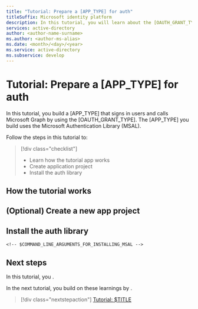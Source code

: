 ```yaml
---
title: "Tutorial: Prepare a [APP_TYPE] for auth"
titleSuffix: Microsoft identity platform
description: In this tutorial, you will learn about the [OAUTH_GRANT_TYPE] in a [LANGUAGE_FRAMEWORK] [APP_TYPE]
services: active-directory
author: <author-name-surname>
ms.author: <author-ms-alias>
ms.date: <month>/<day>/<year>
ms.service: active-directory
ms.subservice: develop
---
```


# Tutorial: Prepare a [APP_TYPE] for auth

In this tutorial, you build a [APP_TYPE] that signs in users and calls Microsoft Graph by using the [OAUTH_GRANT_TYPE]. The [APP_TYPE] you build uses the Microsoft Authentication Library (MSAL).

Follow the steps in this tutorial to:

> [!div class="checklist"]
>
> - Learn how the tutorial app works
> - Create application project
> - Install the auth library

## How the tutorial works

## (Optional) Create a new app project

<!-- $EXPLAIN_HOW_TO_SCAFFOLD_APPLICATION -->

## Install the auth library

```console
<!-- $COMMAND_LINE_ARGUMENTS_FOR_INSTALLING_MSAL -->
```

## Next steps

In this tutorial, you <!-- $TASKS_COMPLETED_AND_LEARNINGS_HERE -->.

In the next tutorial, you build on these learnings by <!-- $TASKS_AND_LEARNINGS_IN_NEXT_TUTORIAL_HERE -->.

> [!div class="nextstepaction"]
> [Tutorial: $TITLE](02-prepare-azure-ad.md)
